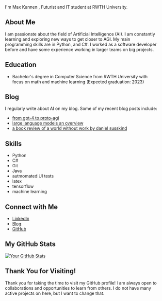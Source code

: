 I'm Max Kannen , Futurist and IT student at RWTH University.

## About Me

I am passionate about the field of Artificial Intelligence (AI). I am constantly learning and exploring new ways to get closer to AGI. My main programming skills are in Python, and C#. I worked as a software developer before and have some experience working in larger teams on big projects.

## Education

- Bachelor's degree in Computer Science from RWTH University with focus on math and machine learning (Expected graduation: 2023)


## Blog

I regularly write about AI on my blog. Some of my recent blog posts include:

- [from gpt-4 to proto-agi](https://mkannen.ml/from-gpt-4-to-proto-agi/)
- [large language models an overview](https://mkannen.ml/large-language-models-an-overview/)
- [a book review of a world without work by daniel susskind](https://mkannen.ml/a-book-review-of-a-world-without-work-by-daniel-susskind/)

## Skills

- Python
- C#
- Git
- Java
- autmomated UI tests
- latex
- tensorflow
- machine learning 

## Connect with Me

- [LinkedIn](https://www.linkedin.com/in/mkannen/)
- [Blog](https://mkannen.ml/)
- [GitHub](https://github.com/Max-Ryujin)

## My GitHub Stats

[![Your GitHub Stats](https://github-readme-stats.vercel.app/api?username=Max-Ryujin&show_icons=true&count_private=true&theme=dark)](https://github.com/Max-Ryujin)

## Thank You for Visiting!

Thank you for taking the time to visit my GitHub profile! I am always open to collaborations and opportunities to learn from others. I do not have many active projects on here, but I want to change that.
